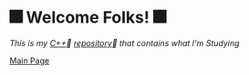 # :fireworks: **Welcome Folks!** :fireworks:
*This is my [C++](http://www.cplusplus.org/):book: [repository](https://github.com/OdairPanizziJunior/C-/tree/main/Scripts):eyes:
 that contains what I'm Studying* 
 
 [Main Page](https://github.com/OdairPanizziJunior)
